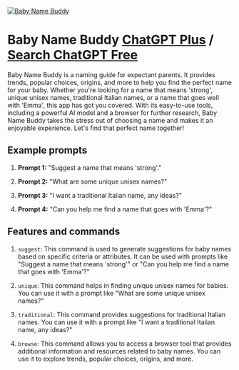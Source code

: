 
[![Baby Name Buddy](https://files.oaiusercontent.com/file-XTDz6MPrkJJ6iYTk0FlOrBDO?se=2123-10-19T19%3A42%3A02Z&sp=r&sv=2021-08-06&sr=b&rscc=max-age%3D31536000%2C%20immutable&rscd=attachment%3B%20filename%3D024c6423-28a8-43e1-8f23-14b3c7f502c8.png&sig=tjDpxHYNL8OedmTzQsjvtinFlnMdGbdzyaZ%2BuxzAG0o%3D)](https://chat.openai.com/g/g-PHjzNRHqt-baby-name-buddy)

# Baby Name Buddy [ChatGPT Plus](https://chat.openai.com/g/g-PHjzNRHqt-baby-name-buddy) / [Search ChatGPT Free](https://gptcall.net/index.html#/?search=Baby%20Name%20Buddy)

Baby Name Buddy is a naming guide for expectant parents. It provides trends, popular choices, origins, and more to help you find the perfect name for your baby. Whether you're looking for a name that means 'strong', unique unisex names, traditional Italian names, or a name that goes well with 'Emma', this app has got you covered. With its easy-to-use tools, including a powerful AI model and a browser for further research, Baby Name Buddy takes the stress out of choosing a name and makes it an enjoyable experience. Let's find that perfect name together!

## Example prompts

1. **Prompt 1:** "Suggest a name that means 'strong'."

2. **Prompt 2:** "What are some unique unisex names?"

3. **Prompt 3:** "I want a traditional Italian name, any ideas?"

4. **Prompt 4:** "Can you help me find a name that goes with 'Emma'?"

## Features and commands

1. `suggest`: This command is used to generate suggestions for baby names based on specific criteria or attributes. It can be used with prompts like "Suggest a name that means 'strong'" or "Can you help me find a name that goes with 'Emma'?"

2. `unique`: This command helps in finding unique unisex names for babies. You can use it with a prompt like "What are some unique unisex names?"

3. `traditional`: This command provides suggestions for traditional Italian names. You can use it with a prompt like "I want a traditional Italian name, any ideas?"

4. `browse`: This command allows you to access a browser tool that provides additional information and resources related to baby names. You can use it to explore trends, popular choices, origins, and more.


